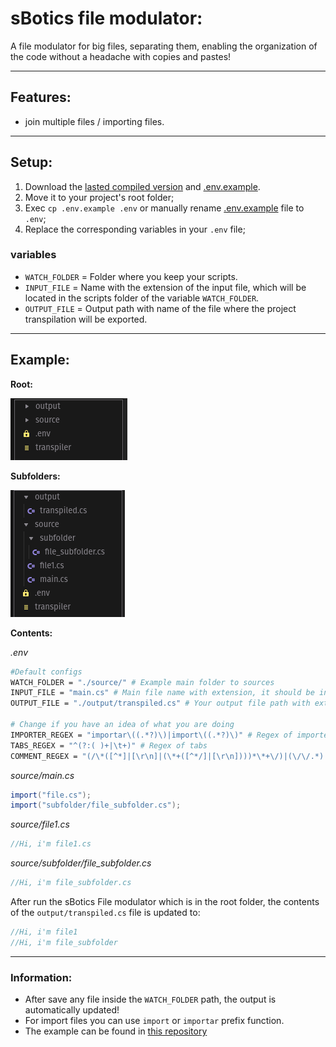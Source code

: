 # sBotics file modulator:

A file modulator for big files, separating them, enabling the organization of the code without a headache with copies and pastes!

---

## Features:
- join multiple files / importing files.

---

## Setup:
1. Download the [lasted compiled version](https://github.com/ViniciosLugli/sBotics-file-modulator/releases) and [.env.example](./.env.example).
2. Move it to your project's root folder;
4. Exec `cp .env.example .env` or manually rename [.env.example](./.env.example) file to `.env`;
5. Replace the corresponding variables in your `.env` file;

### variables
- `WATCH_FOLDER` = Folder where you keep your scripts.
- `INPUT_FILE` = Name with the extension of the input file, which will be located in the scripts folder of the variable `WATCH_FOLDER`.
- `OUTPUT_FILE` = Output path with name of the file where the project transpilation will be exported.
---
## Example:
**Root:**

![example folder](./res/example_folder.png)

**Subfolders:**

![example subfolders](./res/example_subfolders.png)

**Contents:**

_.env_
```bash
#Default configs
WATCH_FOLDER = "./source/" # Example main folder to sources
INPUT_FILE = "main.cs" # Main file name with extension, it should be in your watch folder.
OUTPUT_FILE = "./output/transpiled.cs" # Your output file path with extension

# Change if you have an idea of ​​what you are doing
IMPORTER_REGEX = "importar\((.*?)\)|import\((.*?)\)" # Regex of importer
TABS_REGEX = "^(?:( )+|\t+)" # Regex of tabs
COMMENT_REGEX = "(/\*([^*]|[\r\n]|(\*+([^*/]|[\r\n])))*\*+\/)|(\/\/.*)|(#.*)" #regex of comments
```
_source/main.cs_
```cs
import("file.cs");
import("subfolder/file_subfolder.cs");
```

_source/file1.cs_
```cs
//Hi, i'm file1.cs
```

_source/subfolder/file_subfolder.cs_
```cs
//Hi, i'm file_subfolder.cs
```

After run the sBotics File modulator which is in the root folder, the contents of the `output/transpiled.cs` file is updated to:
```cs
//Hi, i'm file1
//Hi, i'm file_subfolder
```
---
### Information:
- After save any file inside the `WATCH_FOLDER` path, the output is automatically updated!
- For import files you can use `import` or `importar` prefix function.
- The example can be found in [this repository](./example)